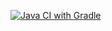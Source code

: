 [![Java CI with Gradle](https://github.com/Katiqa/Rest/actions/workflows/gradle.yml/badge.svg)](https://github.com/Katiqa/Rest/actions/workflows/gradle.yml)